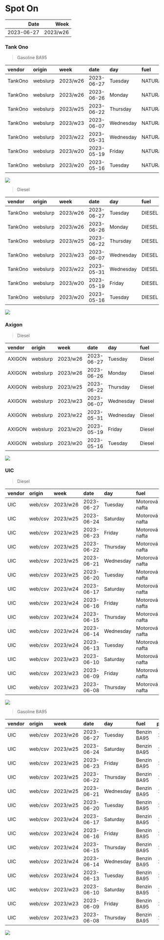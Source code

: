 Spot On
================

|       Date |     Week |
|-----------:|---------:|
| 2023-06-27 | 2023/w26 |

### Tank Ono

> Gasoline BA95

| vendor  | origin   | week     | date       | day       | fuel      | price | PriceVAT |
|:--------|:---------|:---------|:-----------|:----------|:----------|------:|---------:|
| TankOno | webslurp | 2023/w26 | 2023-06-27 | Tuesday   | NATURAL95 | 29.34 |     35.5 |
| TankOno | webslurp | 2023/w26 | 2023-06-26 | Monday    | NATURAL95 | 29.34 |     35.5 |
| TankOno | webslurp | 2023/w25 | 2023-06-22 | Thursday  | NATURAL95 | 29.34 |     35.5 |
| TankOno | webslurp | 2023/w23 | 2023-06-07 | Wednesday | NATURAL95 | 29.34 |     35.5 |
| TankOno | webslurp | 2023/w22 | 2023-05-31 | Wednesday | NATURAL95 | 28.84 |     34.9 |
| TankOno | webslurp | 2023/w20 | 2023-05-19 | Friday    | NATURAL95 | 28.84 |     34.9 |
| TankOno | webslurp | 2023/w20 | 2023-05-16 | Tuesday   | NATURAL95 | 28.84 |     34.9 |

<img src="SpotOn_files/figure-gfm/tono-ba95-1.png" style="display: block; margin: auto auto auto 0;" />

> Diesel

| vendor  | origin   | week     | date       | day       | fuel   | price | PriceVAT |
|:--------|:---------|:---------|:-----------|:----------|:-------|------:|---------:|
| TankOno | webslurp | 2023/w26 | 2023-06-27 | Tuesday   | DIESEL | 25.21 |     30.5 |
| TankOno | webslurp | 2023/w26 | 2023-06-26 | Monday    | DIESEL | 25.21 |     30.5 |
| TankOno | webslurp | 2023/w25 | 2023-06-22 | Thursday  | DIESEL | 24.71 |     29.9 |
| TankOno | webslurp | 2023/w23 | 2023-06-07 | Wednesday | DIESEL | 24.38 |     29.5 |
| TankOno | webslurp | 2023/w22 | 2023-05-31 | Wednesday | DIESEL | 23.88 |     28.9 |
| TankOno | webslurp | 2023/w20 | 2023-05-19 | Friday    | DIESEL | 23.88 |     28.9 |
| TankOno | webslurp | 2023/w20 | 2023-05-16 | Tuesday   | DIESEL | 23.88 |     28.9 |

<img src="SpotOn_files/figure-gfm/tono-diesel-1.png" style="display: block; margin: auto auto auto 0;" />

### Axigon

> Diesel

| vendor | origin   | week     | date       | day       | fuel   | price | PriceVAT |
|:-------|:---------|:---------|:-----------|:----------|:-------|------:|---------:|
| AXIGON | webslurp | 2023/w26 | 2023-06-27 | Tuesday   | Diesel |  26.4 |     32.0 |
| AXIGON | webslurp | 2023/w26 | 2023-06-26 | Monday    | Diesel |  26.7 |     32.3 |
| AXIGON | webslurp | 2023/w25 | 2023-06-22 | Thursday  | Diesel |  26.7 |     32.3 |
| AXIGON | webslurp | 2023/w23 | 2023-06-07 | Wednesday | Diesel |  25.7 |     31.1 |
| AXIGON | webslurp | 2023/w22 | 2023-05-31 | Wednesday | Diesel |  25.7 |     31.1 |
| AXIGON | webslurp | 2023/w20 | 2023-05-19 | Friday    | Diesel |  25.5 |     30.9 |
| AXIGON | webslurp | 2023/w20 | 2023-05-16 | Tuesday   | Diesel |  25.5 |     30.9 |

<img src="SpotOn_files/figure-gfm/axigon-diesel-1.png" style="display: block; margin: auto auto auto 0;" />

### UIC

> Diesel

| vendor | origin  | week     | date       | day       | fuel           | price | priceVAT |
|:-------|:--------|:---------|:-----------|:----------|:---------------|------:|---------:|
| UIC    | web/csv | 2023/w26 | 2023-06-27 | Tuesday   | Motorová nafta |  25.1 |     30.4 |
| UIC    | web/csv | 2023/w25 | 2023-06-24 | Saturday  | Motorová nafta |  25.2 |     30.5 |
| UIC    | web/csv | 2023/w25 | 2023-06-23 | Friday    | Motorová nafta |  25.6 |     31.0 |
| UIC    | web/csv | 2023/w25 | 2023-06-22 | Thursday  | Motorová nafta |  25.7 |     31.1 |
| UIC    | web/csv | 2023/w25 | 2023-06-21 | Wednesday | Motorová nafta |  25.5 |     30.9 |
| UIC    | web/csv | 2023/w25 | 2023-06-20 | Tuesday   | Motorová nafta |  25.6 |     31.0 |
| UIC    | web/csv | 2023/w24 | 2023-06-17 | Saturday  | Motorová nafta |  25.4 |     30.7 |
| UIC    | web/csv | 2023/w24 | 2023-06-16 | Friday    | Motorová nafta |  25.1 |     30.4 |
| UIC    | web/csv | 2023/w24 | 2023-06-15 | Thursday  | Motorová nafta |  25.0 |     30.2 |
| UIC    | web/csv | 2023/w24 | 2023-06-14 | Wednesday | Motorová nafta |  24.9 |     30.1 |
| UIC    | web/csv | 2023/w24 | 2023-06-13 | Tuesday   | Motorová nafta |  24.8 |     30.0 |
| UIC    | web/csv | 2023/w23 | 2023-06-10 | Saturday  | Motorová nafta |  24.7 |     29.9 |
| UIC    | web/csv | 2023/w23 | 2023-06-09 | Friday    | Motorová nafta |  24.6 |     29.8 |
| UIC    | web/csv | 2023/w23 | 2023-06-08 | Thursday  | Motorová nafta |  24.6 |     29.8 |

<img src="SpotOn_files/figure-gfm/uic-diesel-1.png" style="display: block; margin: auto auto auto 0;" />

> Gasoline BA95

| vendor | origin  | week     | date       | day       | fuel        | price | priceVAT |
|:-------|:--------|:---------|:-----------|:----------|:------------|------:|---------:|
| UIC    | web/csv | 2023/w26 | 2023-06-27 | Tuesday   | Benzin BA95 |  29.1 |     35.2 |
| UIC    | web/csv | 2023/w25 | 2023-06-24 | Saturday  | Benzin BA95 |  29.1 |     35.2 |
| UIC    | web/csv | 2023/w25 | 2023-06-23 | Friday    | Benzin BA95 |  29.2 |     35.3 |
| UIC    | web/csv | 2023/w25 | 2023-06-22 | Thursday  | Benzin BA95 |  29.4 |     35.6 |
| UIC    | web/csv | 2023/w25 | 2023-06-21 | Wednesday | Benzin BA95 |  29.4 |     35.6 |
| UIC    | web/csv | 2023/w25 | 2023-06-20 | Tuesday   | Benzin BA95 |  29.4 |     35.6 |
| UIC    | web/csv | 2023/w24 | 2023-06-17 | Saturday  | Benzin BA95 |  29.3 |     35.5 |
| UIC    | web/csv | 2023/w24 | 2023-06-16 | Friday    | Benzin BA95 |  29.2 |     35.3 |
| UIC    | web/csv | 2023/w24 | 2023-06-15 | Thursday  | Benzin BA95 |  29.1 |     35.2 |
| UIC    | web/csv | 2023/w24 | 2023-06-14 | Wednesday | Benzin BA95 |  29.2 |     35.3 |
| UIC    | web/csv | 2023/w24 | 2023-06-13 | Tuesday   | Benzin BA95 |  29.3 |     35.5 |
| UIC    | web/csv | 2023/w23 | 2023-06-10 | Saturday  | Benzin BA95 |  29.5 |     35.7 |
| UIC    | web/csv | 2023/w23 | 2023-06-09 | Friday    | Benzin BA95 |  29.4 |     35.6 |
| UIC    | web/csv | 2023/w23 | 2023-06-08 | Thursday  | Benzin BA95 |  29.5 |     35.7 |

<img src="SpotOn_files/figure-gfm/uic-ba95-1.png" style="display: block; margin: auto auto auto 0;" />
